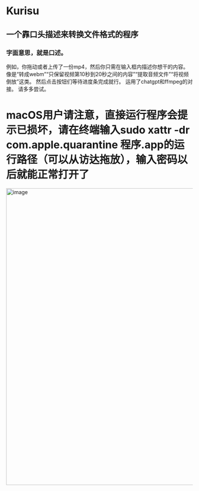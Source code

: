 # Kurisu
## 一个靠口头描述来转换文件格式的程序
### 字面意思，就是口述。
例如，你拖动或者上传了一份mp4，然后你只需在输入框内描述你想干的内容。
像是“转成webm”“只保留视频第10秒到20秒之间的内容”“提取音频文件”“将视频倒放”这类。
然后点击按钮们等待进度条完成就行。
运用了chatgpt和ffmpeg的对接。
请多多尝试。
# macOS用户请注意，直接运行程序会提示已损坏，请在终端输入sudo xattr -dr com.apple.quarantine 程序.app的运行路径（可以从访达拖放），输入密码以后就能正常打开了
<img width="800" alt="image" src="https://github.com/MCDFsteve/Kurisu/assets/71605531/8c91fed4-2212-4e01-9125-be1010937982">

